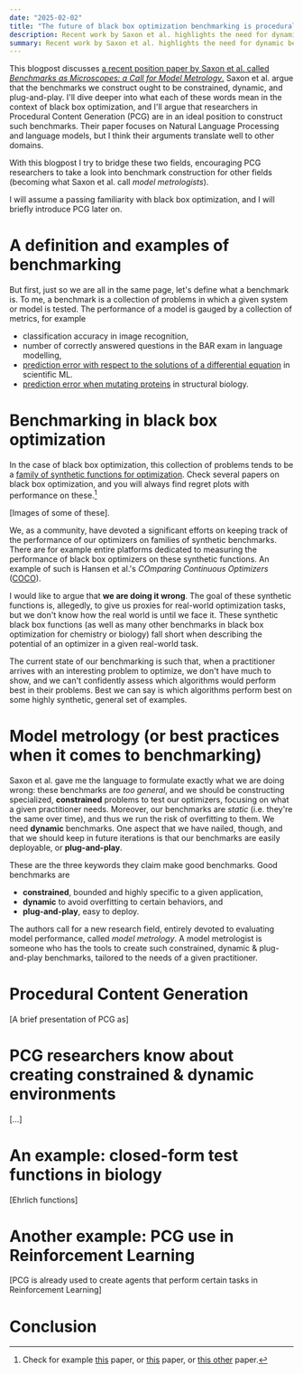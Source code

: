 ```yaml
---
date: "2025-02-02"
title: "The future of black box optimization benchmarking is procedural"
description: Recent work by Saxon et al. highlights the need for dynamic benchmarks, and I think procedural content generators might provide an answer.
summary: Recent work by Saxon et al. highlights the need for dynamic benchmarks, and I think procedural content generators might provide an answer.
---
```

<!-- 
In 2021, NeurIPS opened the first call for papers on a *Datasets & Benchmarks* track.
The organizers of the conference, which is one of the four or five largest Machine Learning (ML)
conferences in the planet, highlighted both datasets and benchmarks as foundational components of
ML research, vital to the future of the field. -->

This blogpost discusses 
[a recent position paper by Saxon et al. called *Benchmarks as Microscopes: a Call for Model Metrology*.](https://openreview.net/forum?id=bttKwCZDkm&noteId=Yfwy2d4fiT)
Saxon et al. argue that the benchmarks we construct ought to be constrained, dynamic, and plug-and-play.
I'll dive deeper into what each of these words mean in the context of black box optimization,
and I'll argue that researchers in Procedural Content Generation (PCG) are in an ideal position to
construct such benchmarks. Their paper focuses on Natural Language Processing and language models,
but I think their arguments translate well to other domains.

With this blogpost I try to bridge these two fields, encouraging PCG researchers
to take a look into benchmark construction for other fields (becoming what Saxon et al.
call *model metrologists*).

I will assume a passing familiarity with black box optimization, and I will briefly introduce PCG later on.

# A definition and examples of benchmarking

But first, just so we are all in the same page, let's define what a benchmark is. To me,
a benchmark is a collection of problems in which a given system or model is tested. The
performance of a model is gauged by a collection of metrics, for example
- classification accuracy in image recognition,
- number of correctly answered questions in the BAR exam in language modelling,
- [prediction error with respect to the solutions of a differential equation](https://proceedings.neurips.cc/paper_files/paper/2022/file/0a9747136d411fb83f0cf81820d44afb-Paper-Datasets_and_Benchmarks.pdf) in scientific ML.
- [prediction error when mutating proteins](https://proteingym.org/) in structural biology.

# Benchmarking in black box optimization

In the case of black box optimization, this collection of problems tends to be
a [family of synthetic functions for optimization](https://en.wikipedia.org/wiki/Test_functions_for_optimization).
Check several papers on black box optimization, and you will always find regret plots
with performance on these.[^some-examples]

[^some-examples]: Check for example [this]() paper, or [this]() paper, or [this other]()
paper.

[Images of some of these].

We, as a community, have devoted a significant efforts on keeping track
of the performance of our optimizers on families of synthetic benchmarks.
There are for example entire platforms dedicated to measuring the performance
of black box optimizers on these synthetic functions. An example of such is
Hansen et al.'s *COmparing Continuous Optimizers* ([COCO](https://coco-platform.org/)).

I would like to argue that **we are doing it wrong**. The goal of these synthetic functions
is, allegedly, to give us proxies for real-world optimization tasks, but we don't know
how the real world is until we face it. These synthetic black box functions (as well
as many other benchmarks in black box optimization for chemistry or biology) fall short
when describing the potential of an optimizer in a given real-world task.

The current state of our benchmarking is such that, when a practitioner arrives with an
interesting problem to optimize, we don't have much to show, and we can't confidently
assess which algorithms would perform best in their problems. Best we can say is which
algorithms perform best on some highly synthetic, general set of examples.

<!-- Admitedly, these synthetic functions are mainly used to detect whether the algorithm
works (i.e. they're used as a sanity check, and not as grounds for decision-making).
Some of these black boxes have specific behaviors (e.g. a single optima in a very
flat region, or several local optima with deceiving gradient information), which
also allow us to detect the strengths and weaknesses of our black box optimizers. -->

# Model metrology (or best practices when it comes to benchmarking)

<!-- [talking about Saxon's work] -->
Saxon et al. gave me the language to formulate exactly what we are doing wrong: these
benchmarks are *too general*, and we should be constructing specialized, **constrained**
problems to test our optimizers, focusing on what a given practitioner needs. Moreover,
our benchmarks are *static* (i.e. they're the same over time), and thus we run the risk
of overfitting to them. We need **dynamic** benchmarks. One aspect that we have nailed,
though, and that we should keep in future iterations is that our benchmarks are easily
deployable, or **plug-and-play**.

These are the three keywords they claim make good benchmarks. Good benchmarks are

- **constrained**, bounded and highly specific to a given application,
- **dynamic** to avoid overfitting to certain behaviors, and
- **plug-and-play**, easy to deploy.

The authors call for a new research field, entirely devoted to evaluating model performance,
called *model metrology*. A model metrologist is someone who has the tools to create such
constrained, dynamic & plug-and-play benchmarks, tailored to the needs of a given practitioner.

# Procedural Content Generation

[A brief presentation of PCG as]

# PCG researchers know about creating constrained & dynamic environments

[...]

# An example: closed-form test functions in biology

[Ehrlich functions]

# Another example: PCG use in Reinforcement Learning

[PCG is already used to create agents that perform certain tasks in Reinforcement Learning]

# Conclusion


